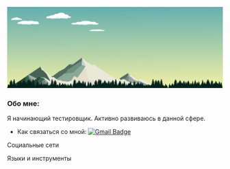 [![Header](https://github.com/CerGucev/CerGucev/blob/main/assets/mountains-landscape-vector-horizontal-mountains-trees-sky-clouds-birds-illustration-of-panoramic-view-for-wallpaper-background-banner-cover-or-poster_930021-7.jpg)](https://github.com/CerGucev)

### Обо мне:

Я начинающий тестировщик. Активно развиваюсь в данной сфере.

- Как связаться со мной: [![Gmail Badge](https://img.shields.io/badge/-Gmail-red?style=flat&logo=Gmail&logoColor=white)](mailto:serjgrey.gg@gmail.com)

Социальные сети

Языки и инструменты